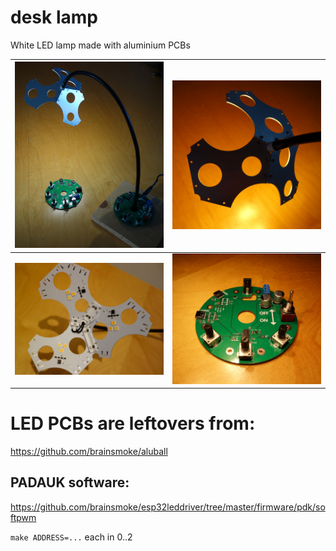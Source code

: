 # desk lamp

White LED lamp made with aluminium PCBs

| <img src="img/lamp0.jpg" width="512"> | <img src="img/lamp1.jpg" width="512"> |
|-|-|
| <img src="img/lamp2.jpg" width="512"> | <img src="img/lamp3.jpg" width="512"> |

# LED PCBs are leftovers from:

https://github.com/brainsmoke/aluball

## PADAUK software:

https://github.com/brainsmoke/esp32leddriver/tree/master/firmware/pdk/softpwm

`make ADDRESS=...` each in 0..2

